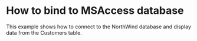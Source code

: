 # How to bind to MSAccess database


<p>This example shows how to connect to the NorthWind database and display data from the Customers table.</p>

<br/>


